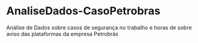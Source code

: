 # AnaliseDados-CasoPetrobras
Análise de Dados sobre casos de segurança no trabalho e horas de sobre aviso das plataformas da empresa Petrobrás 
